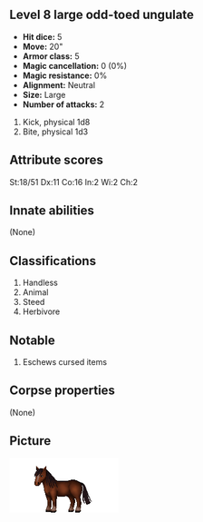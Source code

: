 ## Level 8 large odd-toed ungulate
- **Hit dice:** 5
- **Move:** 20"
- **Armor class:** 5
- **Magic cancellation:** 0 (0%)
- **Magic resistance:** 0%
- **Alignment:** Neutral
- **Size:** Large
- **Number of attacks:** 2
1. Kick, physical 1d8
2. Bite, physical 1d3
## Attribute scores
St:18/51 Dx:11 Co:16 In:2 Wi:2 Ch:2
## Innate abilities
(None)
## Classifications
1. Handless
2. Animal
3. Steed
4. Herbivore
## Notable
1. Eschews cursed items
## Corpse properties
(None)
## Picture
![Horse](https://github.com/hyvanmielenpelit/GnollHackTileSet/blob/main/Monsters/horse/horse.png)
